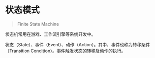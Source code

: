 # 状态模式

> Finite State Machine

状态机常用在游戏、工作流引擎等系统开发中。

状态（State）、事件（Event）、动作（Action）。其中，事件也称为转移条件（Transition Condition）。事件触发状态的转移及动作的执行。